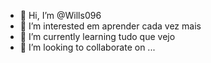 - 👋 Hi, I’m @Wills096
- 👀 I’m interested  em aprender cada vez mais  
- 🌱 I’m currently learning tudo que vejo
- 💞️ I’m looking to collaborate on ...
<!---
Wills096/Wills096 is a ✨ special ✨ repository because its `README.md` (this file) appears on your GitHub profile.
You can click the Preview link to take a look at your changes.
--->
